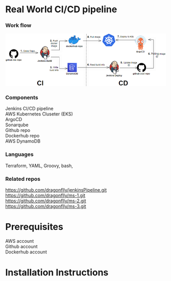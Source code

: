 # Real World CI/CD pipeline
### Work flow
![cicd flow](images/cicd-flow.png)

### Components
Jenkins CI/CD pipeline  
AWS Kubernetes Cluseter (EKS)  
ArgoCD  
Sonarqube  
Github repo  
Dockerhub repo  
AWS DynamoDB  

### Languages
Terraform, YAML, Groovy, bash, 

### Related repos
https://github.com/dragonflly/jenkinsPipeline.git  
https://github.com/dragonflly/ms-1.git  
https://github.com/dragonflly/ms-2.git  
https://github.com/dragonflly/ms-3.git  

# Prerequisites
AWS account  
Github account  
Dockerhub account  

# Installation Instructions

